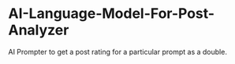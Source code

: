 # AI-Language-Model-For-Post-Analyzer
AI Prompter to get  a post rating for a particular prompt as a double.
